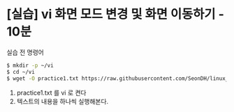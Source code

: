 # [실습] vi 화면 모드 변경 및 화면 이동하기 - 10분

실습 전 명령어

```bash
$ mkdir -p ~/vi
$ cd ~/vi
$ wget -O practice1.txt https://raw.githubusercontent.com/SeonDH/linux_basic/master/vi/practice1.txt
```

1. practice1.txt 를 vi 로 켠다
2. 텍스트의 내용을 하나씩 실행해본다.